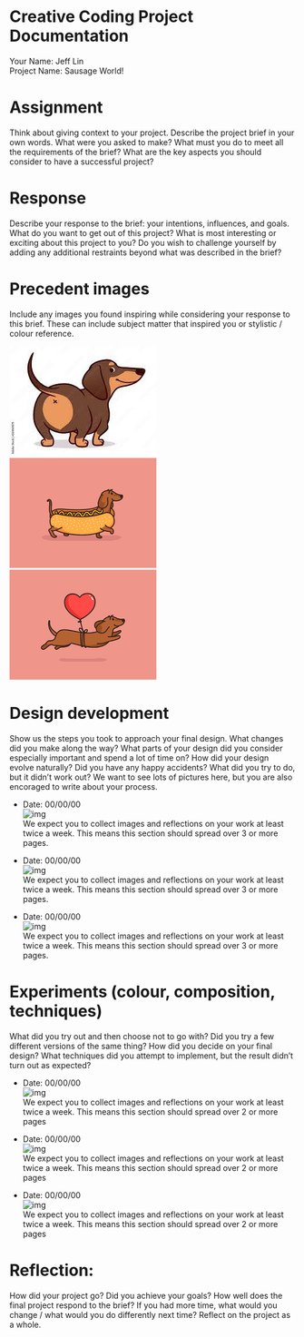 # Creative Coding Project Documentation
Your Name: Jeff Lin   
Project Name: Sausage World!

# Assignment 
Think about giving context to your project. Describe the project brief in your own words. What were you asked to make? What must you do to meet all the requirements of the brief? What are the key aspects you should consider to have a successful project? 

# Response 
Describe your response to the brief: your intentions, influences, and goals. What do you want to get out of this project? What is most interesting or exciting about this project to you? Do you wish to challenge yourself by adding any additional restraints beyond what was described in the brief? 

# Precedent images

Include any images you found inspiring while considering your response to this brief. These can include subject matter that inspired you or stylistic / colour reference. 

![img](imgs\Precedent01.jpeg) 
![img](imgs\Precedent02.png) 
![img](imgs\Precedent03.png)


# Design development

Show us the steps you took to approach your final design. What changes did you make along the way? What parts of your design did you consider especially important and spend a lot of time on? How did your design evolve naturally? Did you have any happy accidents? What did you try to do, but it didn’t work out? 
We want to see lots of pictures here, but you are also encoraged to write about your process. 

* Date: 00/00/00    
    ![img]()   
    We expect you to collect images and reflections on your work at least twice a week. This means this section should spread over 3 or more pages. 

* Date: 00/00/00    
    ![img]()   
    We expect you to collect images and reflections on your work at least twice a week. This means this section should spread over 3 or more pages. 

* Date: 00/00/00    
    ![img]()   
    We expect you to collect images and reflections on your work at least twice a week. This means this section should spread over 3 or more pages. 

# Experiments (colour, composition, techniques)
What did you try out and then choose not to go with? Did you try a few different versions of the same thing? How did you decide on your final design? What techniques did you attempt to implement, but the result didn’t turn out as expected?

* Date: 00/00/00   
    ![img]()    
    We expect you to collect images and reflections on your work at least twice a week. This means this section should spread over 2 or more pages
 
* Date: 00/00/00   
    ![img]()    
    We expect you to collect images and reflections on your work at least twice a week. This means this section should spread over 2 or more pages

* Date: 00/00/00   
    ![img]()    
    We expect you to collect images and reflections on your work at least twice a week. This means this section should spread over 2 or more pages


# Reflection:
How did your project go? Did you achieve your goals? How well does the final project respond to the brief? If you had more time, what would you change / what would you do differently next time? Reflect on the project as a whole.
